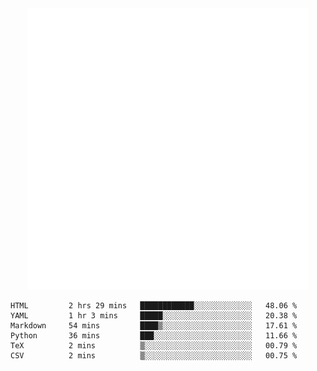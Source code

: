 <div align="center">
    <a href="https://konst.fish">
        <img src="https://raw.githubusercontent.com/konstfish/konstfish/master/fish.svg" alt="Logo" width="450"/>
    </a>
</div>

<!--START_SECTION:waka-->

```text
HTML         2 hrs 29 mins   ████████████░░░░░░░░░░░░░   48.06 %
YAML         1 hr 3 mins     █████░░░░░░░░░░░░░░░░░░░░   20.38 %
Markdown     54 mins         ████▒░░░░░░░░░░░░░░░░░░░░   17.61 %
Python       36 mins         ███░░░░░░░░░░░░░░░░░░░░░░   11.66 %
TeX          2 mins          ▒░░░░░░░░░░░░░░░░░░░░░░░░   00.79 %
CSV          2 mins          ▒░░░░░░░░░░░░░░░░░░░░░░░░   00.75 %
```

<!--END_SECTION:waka-->
